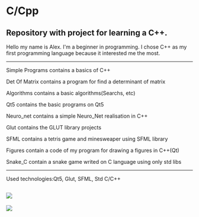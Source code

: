 # C/Cpp
Repository with project for learning a C++.
----------------
Hello my name is Alex.
I'm a beginner in programming.
I chose C++ as my first programming language because it interested me the most.

--------------------------------------------------------------------------------

Simple Programs contains a basics of C++

Det Of Matrix contains a program for find a determinant of matrix

Algorithms contains a basic algorithms(Searchs, etc)

Qt5 contains the basic programs on Qt5

Neuro_net contains a simple Neuro_Net realisation in C++

Glut contains the GLUT library projects

SFML contains a tetris game and minesweaper using SFML library

Figures contain a code of my program for drawing a figures in C++(Qt)

Snake_C contain a snake game writed on C language using only std libs

--------------------------------------------------------------------------------
Used technologies:Qt5, Glut, SFML, Std C/C++

[![](https://img.shields.io/badge/C%2B%2B-00599C?style=for-the-badge&logo=c%2B%2B&logoColor=white)](C++/)
----------------------------------------------------------------------------------------------------------
![](https://img.shields.io/tokei/lines/github/cppshizoidS/Cpp)
